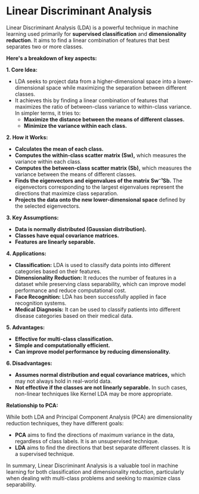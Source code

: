 # Linear Discriminant Analysis
Linear Discriminant Analysis (LDA) is a powerful technique in machine learning used primarily for **supervised classification** and **dimensionality reduction**. It aims to find a linear combination of features that best separates two or more classes.

**Here's a breakdown of key aspects:**

**1. Core Idea:**

*   LDA seeks to project data from a higher-dimensional space into a lower-dimensional space while maximizing the separation between different classes.
*   It achieves this by finding a linear combination of features that maximizes the ratio of between-class variance to within-class variance. In simpler terms, it tries to:
    *   **Maximize the distance between the means of different classes.**
    *   **Minimize the variance within each class.**

**2. How it Works:**

*   **Calculates the mean of each class.**
*   **Computes the within-class scatter matrix (Sw),** which measures the variance within each class.
*   **Computes the between-class scatter matrix (Sb),** which measures the variance between the means of different classes.
*   **Finds the eigenvectors and eigenvalues of the matrix Sw⁻¹Sb.** The eigenvectors corresponding to the largest eigenvalues represent the directions that maximize class separation.
*   **Projects the data onto the new lower-dimensional space** defined by the selected eigenvectors.

**3. Key Assumptions:**

*   **Data is normally distributed (Gaussian distribution).**
*   **Classes have equal covariance matrices.**
*   **Features are linearly separable.**

**4. Applications:**

*   **Classification:** LDA is used to classify data points into different categories based on their features.
*   **Dimensionality Reduction:** It reduces the number of features in a dataset while preserving class separability, which can improve model performance and reduce computational cost.
*   **Face Recognition:** LDA has been successfully applied in face recognition systems.
*   **Medical Diagnosis:** It can be used to classify patients into different disease categories based on their medical data.

**5. Advantages:**

*   **Effective for multi-class classification.**
*   **Simple and computationally efficient.**
*   **Can improve model performance by reducing dimensionality.**

**6. Disadvantages:**

*   **Assumes normal distribution and equal covariance matrices,** which may not always hold in real-world data.
*   **Not effective if the classes are not linearly separable.** In such cases, non-linear techniques like Kernel LDA may be more appropriate.

**Relationship to PCA:**

While both LDA and Principal Component Analysis (PCA) are dimensionality reduction techniques, they have different goals:

*   **PCA** aims to find the directions of maximum variance in the data, regardless of class labels. It is an unsupervised technique.
*   **LDA** aims to find the directions that best separate different classes. It is a supervised technique.

In summary, Linear Discriminant Analysis is a valuable tool in machine learning for both classification and dimensionality reduction, particularly when dealing with multi-class problems and seeking to maximize class separability.
